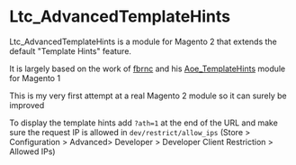 # Ltc_AdvancedTemplateHints

Ltc_AdvancedTemplateHints is a module for Magento 2 that extends the default "Template Hints" feature. 

It is largely based on the work of [fbrnc](https://github.com/fbrnc) and his [Aoe_TemplateHints](https://github.com/AOEpeople/Aoe_TemplateHints) module for Magento 1

This is my very first attempt at a real Magento 2 module so it can surely be improved

To display the template hints add `?ath=1` at the end of the URL and make sure the request IP is allowed in `dev/restrict/allow_ips` (Store > Configuration > Advanced> Developer > Developer Client Restriction > Allowed IPs)
